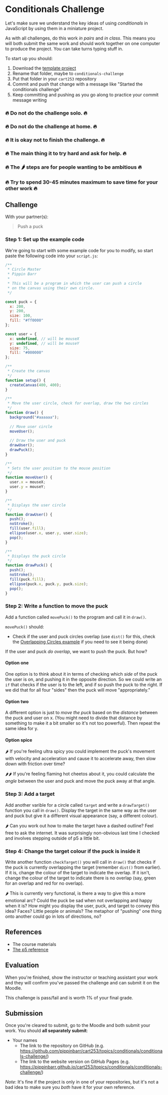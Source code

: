 # Conditionals Challenge

Let's make sure we understand the key ideas of using *conditionals* in JavaScript by using them in a miniature project.

As with all challenges, do this work *in pairs* and *in class*. This means you will both submit the same work and should work together on one computer to produce the project. You can take turns typing stuff in.

To start up you should:

1. Download the [template project](../../../templates/template-p5-project.zip)
2. Rename that folder, maybe to `conditionals-challenge`
3. Put that folder in your `cart253` repository
4. Commit and push that change with a message like "Started the conditionals challenge"
5. Keep committing and pushing as you go along to practice your commit message writing

### 🔥 Do not do the challenge solo. 🔥
### 🔥 Do not do the challenge at home. 🔥
### 🔥 It is okay not to finish the challenge. 🔥
### 🔥 The main thing it to try hard and ask for help. 🔥
### 🔥 The 🌶️ steps are for people wanting to be ambitious 🔥
### 🔥 Try to spend 30-45 minutes maximum to save time for your other work 🔥

## Challenge

With your partner(s):

> Push a puck

### Step 1: Set up the example code
   
We're going to start with some example code for you to modify, so start paste the following code into your `script.js`:

```javascript
/**
 * Circle Master
 * Pippin Barr
 *
 * This will be a program in which the user can push a circle
 * on the canvas using their own circle.
 */

const puck = {
  x: 200,
  y: 200,
  size: 100,
  fill: "#ff0000"
};

const user = {
  x: undefined, // will be mouseX
  y: undefined, // will be mouseY
  size: 75,
  fill: "#000000"
};

/**
 * Create the canvas
 */
function setup() {
  createCanvas(400, 400);
}

/**
 * Move the user circle, check for overlap, draw the two circles
 */
function draw() {
  background("#aaaaaa");
  
  // Move user circle
  moveUser();
  
  // Draw the user and puck
  drawUser();
  drawPuck();
}

/**
 * Sets the user position to the mouse position
 */
function moveUser() {
  user.x = mouseX;
  user.y = mouseY;
}

/**
 * Displays the user circle
 */
function drawUser() {
  push();
  noStroke();
  fill(user.fill);
  ellipse(user.x, user.y, user.size);
  pop();
}

/**
 * Displays the puck circle
 */
function drawPuck() {
  push();
  noStroke();
  fill(puck.fill);
  ellipse(puck.x, puck.y, puck.size);
  pop();
}
```

### Step 2: Write a function to move the puck

Add a function called `movePuck()` to the program and call it in `draw()`.

`movePuck()` should:

- Check if the user and puck circles overlap (use `dist()` for this, check the [Overlapping Circles example](https://editor.p5js.org/pippinbarr/sketches/NLnxtLMat) if you need to see it being done)

If the user and puck *do overlap*, we want to push the puck. But how?

#### Option one

One option is to think about it in terms of checking which *side* of the puck the user is on, and pushing it in the opposite direction. So we could write an `if` that checks if the user is to the left, and if so push the puck to the right. If we did that for all four "sides" then the puck will move "appropriately."

#### Option two

A different option is just to *move the puck* based on the *distance* between the puck and user on x. (You might need to divide that distance by something to make it a bit smaller so it's not too powerful). Then repeat the same idea for y.

#### Option spice

🌶️ If you're feeling ultra spicy you could implement the puck's movement with velocity and acceleration and cause it to accelerate away, then slow down with friction over time?

🌶️🌶️ If you're feeling flaming hot cheetos about it, you could calculate the *angle* between the user and puck and move the puck away at that angle.

### Step 3: Add a target

Add another varible for a circle called `target` and write a `drawTarget()` function you  call in `draw()`. Display the target in the same way as the user and puck but give it a different visual appearance (say, a different colour).

🌶️ Can you work out how to make the target have a dashed outline? Feel free to ask the internet. It was surprisingly non-obvious last time I checked and involves stepping outside of p5 a little bit.

### Step 4: Change the target colour if the puck is inside it

Write another function `checkTarget()` you will call in `draw()` that checks if the puck is currently overlapping the target (remember `dist()` from earlier). If it is, change the colour of the target to indicate the overlap. If it isn't, change the colour of the target to indicate there is no overlap (say, green for an overlap and red for no overlap).
    
🌶️ This is currently very functional, is there a way to give this a more emotional arc? Could the puck be sad when not overlapping and happy when it is? How might you display the user, puck, and target to convey this idea? Faces? Little people or animals? The metaphor of "pushing" one thing onto another could go in lots of directions, no?


## References

- The course materials
- [The p5 reference](https://p5js.org/reference/)

## Evaluation

When you're finished, show the instructor or teaching assistant your work and they will confirm you've passed the challenge and can submit it on the Moodle.

This challenge is pass/fail and is worth 1% of your final grade.

## Submission

Once you're cleared to submit, go to the Moodle and both submit your work. You should **all separately submit**:

- Your names
    - The link to the repository on GitHub (e.g. https://github.com/pippinbarr/cart253/topics/conditionals/conditionals-challenge/)
    - The link to the website version on GitHub Pages (e.g. https://pippinbarr.github.io/cart253/topics/conditionals/conditionals-challenge/)
    
*Note*: It's fine if the project is only in one of your repositories, but it's not a bad idea to make sure you *both* have it for your own reference.